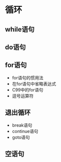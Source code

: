 # 循环
## while语句
## do语句
## for语句
- for语句的惯用法
- 在for语句中省略表达式
- C99中的for语句
- 逗号运算符
## 退出循环
- break语句
- continue语句
- goto语句
## 空语句